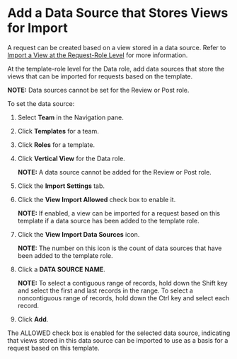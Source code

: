 # Add a Data Source that Stores Views for Import

A request can be created based on a view stored in a data source. Refer
to [Import a View at the Request-Role
Level](Import_a_View_at_the_Request%20Role_Level.htm) for more
information.

At the template-role level for the Data role, add data sources that
store the views that can be imported for requests based on the template.

<span style="font-weight: bold;">NOTE:</span> Data sources cannot be set
for the Review or Post role.

To set the data source:

1.  Select <span style="font-weight: bold;">Team</span> in the
    Navigation pane.

2.  Click <span style="font-weight: bold;">Templates</span> for a team.

3.  Click <span style="font-weight: bold;">Roles</span> for a template.

4.  Click <span style="font-weight: bold;">Vertical View</span> for the
    Data role.
    
    **NOTE:** A data source cannot be added for the Review or Post role.

5.  Click the <span style="font-weight: bold;">Import Settings</span>
    tab.

6.  Click the <span style="font-weight: bold;">View Import
    Allowed</span> check box to enable it.
    
    **NOTE:** If enabled, a view can be imported for a request based on
    this template if a data source has been added to the template role.

7.  Click the <span style="font-weight: bold;">View Import Data
    Sources</span> icon.
    
    **NOTE:** The number on this icon is the count of data sources that
    have been added to the template role.

8.  Click a <span style="font-weight: bold;">DATA SOURCE NAME</span>.
    
    **NOTE:** To select a contiguous range of records, hold down the
    Shift key and select the first and last records in the range. To
    select a noncontiguous range of records, hold down the Ctrl key and
    select each record.

9.  Click <span style="font-weight: bold;">Add</span>.

The ALLOWED check box is enabled for the selected data source,
indicating that views stored in this data source can be imported to use
as a basis for a request based on this template.
